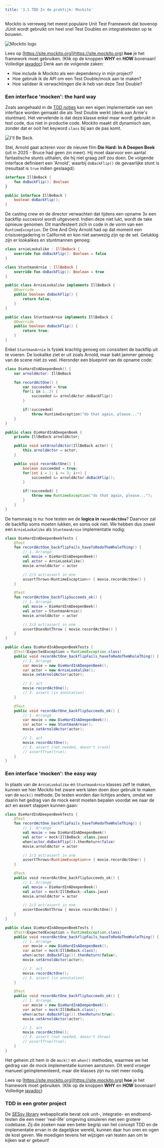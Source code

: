 ```yaml
---
title: '3.1 TDD In de praktijk: Mockito'
---
```


Mockito is verreweg het meest populaire Unit Test Framework dat bovenop JUnit wordt gebruikt om heel snel Test Doubles en integratietesten op te bouwen. 

![Mockito logo](/img/teaching/ses/mockito.png)


Lees op [https://site.mockito.org](https://site.mockito.org) **hoe** je het framework moet gebruiken. (Klik op de knoppen **WHY** en **HOW** bovenaan! Volledige [javadoc](https://javadoc.io/doc/org.mockito/mockito-core/latest/org/mockito/Mockito.html)) Denk aan de volgende zaken:

- Hoe include ik Mockito als een dependency in mijn project?
- Hoe gebruik ik de API om een Test Double/mock aan te maken?
- Hoe valideer ik verwachtingen die ik heb van deze Test Double?

### Een interface 'mocken': the hard way

Zoals aangehaald in de [TDD noties](/tdd) kan een eigen implementatie van een interface worden gemaakt die als Test Double werkt (denk aan Arnie's stuntman). Het vervelende is dat deze klasse enkel maar wordt gebruikt in test code, dus niet in productie code. Mockito maakt dit dynamisch aan, zonder dat er ooit het keyword `class` bij aan de pas komt. 

![](/img/testdouble.jpg "I'll Be Back.")


Stel, Arnold gaat acteren voor de nieuwe film **Die Hard: In A Deepen Beek** (uit in 2025 - Bruce had geen zin meer). Hij moet daarvoor een aantal fantastische stunts uithalen, die hij niet graag zelf zou doen. De volgende interface definieert een 'Arnold', waarbij `doBackFlip()` de gevaarlijke stunt is (resultaat is `true` indien geslaagd):

<div class="devselect">

```kt
interface IllBeBack {
    fun doBackFlip(): Boolean
}
```

```java
public interface IllBeBack {
    boolean doBackFlip();
}
```

</div>

De casting crew en de director verwachten dat tijdens een opname 3x een backflip succesvol wordt uitgevoerd. Indien deze niet lukt, wordt de take opnieuw genomen. Dit manifesteert zich in code in de vorm van een `RuntimeException`. De One And Only Arnold had op dat moment een crisisvergadering in Californië en kon niet aanwezig zijn op de set. Gelukkig zijn er lookalikes en stuntmannen genoeg:

<div class="devselect">

```kt
class arnieLookalike : IllBeBack {
    override fun doBackFlip(): Boolean = false
}

class StuntmanArnie : IllBeBack {
    override fun doBackFlip(): Boolean = true
}
```

```java
public class ArnieLookalike implements IllBeBack {
    @Override
    public boolean doBackFlip() {
        return false;
    }
}

public class StuntmanArnie implements IllBeBack {
    @Override
    public boolean doBackFlip() {
        return true;
    }
}
```

</div>

Enkel `StuntmanArnie` is fysiek krachtig genoeg om consistent de backflip uit te voeren. De lookalike ziet er uit zoals Arnold, maar bakt jammer genoeg van de scene niet zo veel. Hieronder een blueprint van de opname code:

<div class="devselect">

```kt
class DieHardInADeepenBeek() {
    var arnoldActor: IllBeBack

    fun recordActOne() {
        var succeeded = true
        for(i in 1..3) {
            succeeded &= arnoldActor.doBackFlip()
        }

        if(!succeeded)
            throw RuntimeException("do that again, please...")
    }
}
```

```java
public class DieHardInADeepenBeek {
    private IllBeBack arnoldActor;

    public void setArnoldActor(IllBeBack actor) {
        this.arnoldActor = actor;
    }

    public void recordActOne() {
        boolean succeeded = true;
        for(int i = 1; i <= 3; i++) {
            succeeded &= arnoldActor.doBackFlip();
        }

        if(!succeeded) {
            throw new RuntimeException("do that again, please...");
        }
    }
}
```

</div>

De hamvraag is nu: hoe testen we de **logica in `recordActOne`**? Daarvoor zal de backflip soms moeten lukken, en soms ook niet. We hebben dus zowel een `ArnieLookalike` als `StuntmanArnie` implementatie nodig:

<div class="devselect">

```kt
class DieHardInADeepenBeekTests {
    @Test
    fun recordActOne_backflipFails_haveToRedoTheWholeThing() {
        // 1. Arrange
        val movie = DieHardInADeepenBeek()
        val actor = ArnieLookalike()
        movie.arnoldActor = actor

        // 2/3 act/assert in one
        assertThrows<RuntimeException>> { movie.recordActOne() }
    }

    @Test
    fun recordActOne_backflipSucceeds_ok() {
        // 1. Arrange
        val movie = DieHardInADeepenBeek()
        val actor = StuntmanArnie()
        movie.arnoldActor = actor

        // 2/3 act/assert in one
        assertDoesNotThrow { movie.recordActOne() }
    }
}
```

```java
public class DieHardInADeepenBeekTests {
    @Test(ExpectedException = RuntimeException.class)
    public void recordActOne_backflipFails_haveToRedoTheWholeThing() {
        // 1. Arrange
        var movie = new DieHardInADeepenBeek();
        var actor = new ArnieLookalike();
        movie.setArnoldActor(actor);

        // 2. act
        movie.recordActOne();
        // 3. assert (in annotation)
    }

    @Test
    public void recordActOne_backflipSucceeds_ok() {
        // 1. Arrange
        var movie = new DieHardInADeepenBeek();
        var actor = new StuntmanArnie();
        movie.setArnoldActor(actor);

        // 2. act
        movie.recordActOne();
        // 3. assert (not needed, doesn't crash)
        // assertTrue(true);
    }
}
```

</div>

### Een interface 'mocken': the easy way

In plaats van de `ArnieLookalike` en `StuntmanArnie` klasses zelf te maken, kunnen we hier Mockito het zware werk laten doen door gebruik te maken van de `mock()` methode. De testen worden dan lichtjes anders, omdat we daarin het gedrag van de mock eerst moeten bepalen voordat we naar de act en assert stappen kunnen gaan:

<div class="devselect">

```kt
class DieHardInADeepenBeekTests {
    @Test
    fun recordActOne_backflipFails_haveToRedoTheWholeThing() {
        // 1. Arrange
        val movie = new DieHardInADeepenBeek()
        val actor = mock(IllBeBack::class.java)
        when(actor.doBackFlip()).thenReturn(false)
        movie.arnoldActor = actor

        // 2/3 act/assert in one
        assertThrows<RuntimeException>> { movie.recordActOne() }
    }

    @Test
    public void recordActOne_backflipSucceeds_ok() {
        // 1. Arrange
        val movie = DieHardInADeepenBeek()
        val actor = mock(IllBeBack::class.java)
        movie.arnoldActor = actor

        // 2/3 act/assert in one
        assertDoesNotThrow { movie.recordActOne() }
    }
}
```

```java
public class DieHardInADeepenBeekTests {
    @Test(ExpectedException = RuntimeException.class)
    public void recordActOne_backflipFails_haveToRedoTheWholeThing() {
        // 1. Arrange
        var movie = new DieHardInADeepenBeek();
        var actor = mock(IllBeBack.class);
        when(actor.doBackFlip()).thenReturn(false);
        movie.setArnoldActor(actor);

        // 2. act
        movie.recordActOne();
        // 3. assert (in annotation)
    }

    @Test
    public void recordActOne_backflipSucceeds_ok() {
        // 1. Arrange
        var movie = new DieHardInADeepenBeek();
        var actor = mock(IllBeBack.class);
        when(actor.doBackFlip()).thenReturn(true);
        movie.setArnoldActor(actor);

        // 2. act
        movie.recordActOne();
        // 3. assert (not needed, doesn't throw)
        // assertTrue(true);
    }
}
```

</div>

Het geheim zit hem in de `mock()` en `when()` methodes, waarmee we het gedrag van de mock implementatie kunnen aansturen. Dit werd vroeger manueel geïmplementeerd, maar die klasses zijn nu niet meer nodig. 

Lees op [https://site.mockito.org](https://site.mockito.org) **hoe** je het framework moet gebruiken. (Klik op de knoppen **WHY** en **HOW** bovenaan! Volledige [javadoc](https://javadoc.io/doc/org.mockito/mockito-core/latest/org/mockito/Mockito.html)) 

### TDD in een groter project

De [SESsy library](/extra/sessy) webapplicatie bevat ook unit-, integratie- en endtoend-testen die een meer 'real-life' omgeving simuleren met een grotere codebase. Zij die zoeken naar een beter begrip van het concept TDD en de implementatie ervan in de dagelijkse wereld, kunnen daar hun oren en ogen de kost geven. We moedigen tevens het wijzigen van testen aan om te kijken wat er gebeurt!

